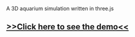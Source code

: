 
A 3D aquarium simulation written in three.js 

## [>>Click here to see the demo<<](https://gyro851.github.io/3D-Aquarium/)
